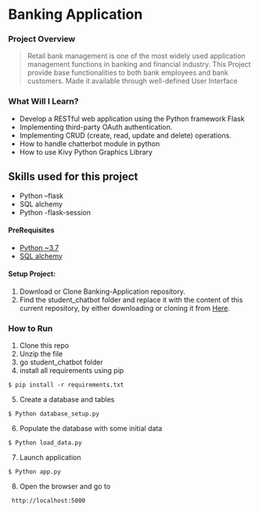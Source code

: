 # Banking Application
### Project Overview
>Retail bank management is one of the most widely used application management functions in
banking and financial industry. This Project provide base functionalities to both
bank employees and bank customers. Made it available through well-defined User Interface


### What Will I Learn?
  * Develop a RESTful web application using the Python framework Flask
  * Implementing third-party OAuth authentication.
  * Implementing CRUD (create, read, update and delete) operations.
  * How to handle chatterbot module in python
  * How to use Kivy Python Graphics Library 

## Skills used for this project
- Python –flask
- SQL alchemy
- Python -flask-session


#### PreRequisites
  * [Python ~3.7](https://www.python.org/)
  * [SQL alchemy](https://www.sqlalchemy.org/)
  
#### Setup Project:
  1. Download or Clone Banking-Application repository.
  2. Find the student_chatbot folder and replace it with the content of this current repository, by either downloading or cloning it from [Here](https://github.com/satheesh22g/Banking-Application/).

### How to Run
1. Clone this repo
2. Unzip the file
3. go student_chatbot folder
4. install all requirements using pip 
```
$ pip install -r requirements.txt
```
5. Create a database and tables 
```
$ Python database_setup.py
```
6. Populate the database with some initial data
```
$ Python load_data.py
```
7. Launch application
```
$ Python app.py
```
8. Open the browser and go to

```
 http://localhost:5000


```
